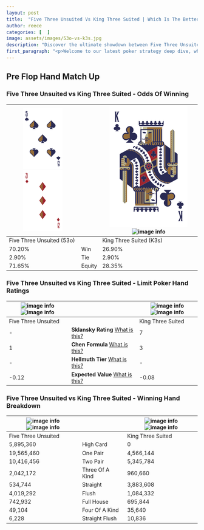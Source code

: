 ```yaml
---
layout: post
title:  "Five Three Unsuited Vs King Three Suited | Which Is The Better Hand In Poker? A Complete Guide"
author: reece
categories: [  ]
image: assets/images/53o-vs-k3s.jpg
description: "Discover the ultimate showdown between Five Three Unsuited and King Three Suited in poker! Uncover the odds, strategies, and scenarios where one hand triumphs over the other. Get ready to up your poker game with this thrilling analysis."
first_paragraph: "<p>Welcome to our latest poker strategy deep dive, where we're pitting two distinct hands against each other in a high-stakes showdown: Five Three Unsuited vs King Three Suited.</p><p>In the dynamic world of poker, every decision counts, and knowing which hand holds the upper hand is key to your success at the table.</p><p>In this article, we'll dissect these two hands, explore the scenarios where one dominates the other, and equip you with the knowledge to make strategic choices that can tip the odds in your favor.</p><p>Get ready to unravel the intriguing dynamics of these poker hands and elevate your game to new heights.</p>"
---
```




[comment]: # (sp0)

## Pre Flop Hand Match Up

<div class="table hand-ratings" markdown="1"> 



### Five Three Unsuited vs King Three Suited - Odds Of Winning


    
| ![image info](assets/images/hand1/5.png) ![image info](assets/images/hand1/3o.png) |  | ![image info](assets/images/hand2/k.png) ![image info](assets/images/hand2/3s.png) |
| -------- | -------- | -------- |
| Five Three Unsuited (53o) |  | King Three Suited (K3s) |
| 70.20% | Win | 26.90% |
| 2.90% | Tie | 2.90% |
| 71.65% | Equity | 28.35% |




[comment]: # (sp1)



### Five Three Unsuited vs King Three Suited - Limit Poker Hand Ratings


    
| ![image info](https://www.riverpairs.com/assets/images/hand1/5.png) ![image info](https://www.riverpairs.com/assets/images/hand1/3o.png) |  | ![image info](https://www.riverpairs.com/assets/images/hand2/k.png) ![image info](https://www.riverpairs.com/assets/images/hand2/3s.png) |
| -------- | -------- | -------- |
| Five Three Unsuited |  | King Three Suited |
| - | **Sklansky Rating** [What is this?](/sklansky-rating-explained) | 7 |
| 1 | **Chen Formula** [What is this?](/chen-formula-explained) | 3 |
| - | **Hellmuth Tier** [What is this?](/Hellmuth-tier-explained) | - |
| -0.12 | **Expected Value** [What is this?](/expected-value-explained) | -0.08 |




[comment]: # (sp2)



### Five Three Unsuited vs King Three Suited - Winning Hand Breakdown


    
| ![image info](https://www.riverpairs.com/assets/images/hand1/5.png) ![image info](https://www.riverpairs.com/assets/images/hand1/3o.png) |  | ![image info](https://www.riverpairs.com/assets/images/hand2/k.png) ![image info](https://www.riverpairs.com/assets/images/hand2/3s.png) |
| -------- | -------- | -------- |
| Five Three Unsuited |  | King Three Suited |
| 5,895,360 | High Card | 0 |
| 19,565,460 | One Pair | 4,566,144 |
| 10,416,456 | Two Pair | 5,345,784 |
| 2,042,172 | Three Of A Kind | 960,660 |
| 534,744 | Straight | 3,883,608 |
| 4,019,292 | Flush | 1,084,332 |
| 742,932 | Full House | 695,844 |
| 49,104 | Four Of A Kind | 35,640 |
| 6,228 | Straight Flush | 10,836 |




[comment]: # (sp3)



</div>

[comment]: # (sp4)



[comment]: # (sp5)


